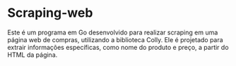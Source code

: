 # Scraping-web
Este é um programa em Go desenvolvido para realizar scraping em uma página web de compras, utilizando a biblioteca Colly. Ele é projetado para extrair informações específicas, como nome do produto e preço, a partir do HTML da página.
